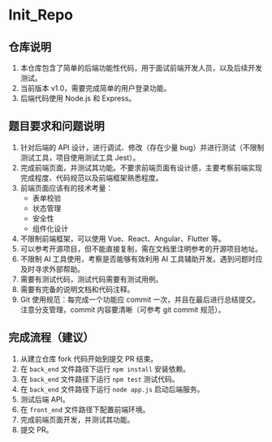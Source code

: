 # Init_Repo

## 仓库说明
1. 本仓库包含了简单的后端功能性代码，用于面试前端开发人员，以及后续开发测试。
2. 当前版本 v1.0，需要完成简单的用户登录功能。
3. 后端代码使用 Node.js 和 Express。

## 题目要求和问题说明
1. 针对后端的 API 设计，进行调试、修改（存在少量 bug）并进行测试（不限制测试工具，项目使用测试工具 Jest）。
2. 完成前端页面，并测试其功能。不要求前端页面有设计感，主要考察前端实现完成程度、代码规范以及前端框架熟悉程度。
3. 前端页面应该有的技术考量：
   - 表单校验
   - 状态管理
   - 安全性
   - 组件化设计
4. 不限制前端框架，可以使用 Vue、React、Angular、Flutter 等。
5. 可以参考开源项目，但不能直接复制，需在文档里注明参考的开源项目地址。
6. 不限制 AI 工具使用，考察是否能够有效利用 AI 工具辅助开发。遇到问题时应及时寻求外部帮助。
7. 需要有测试代码，测试代码需要有测试用例。
8. 需要有完备的说明文档和代码注释。
9. Git 使用规范：每完成一个功能应 commit 一次，并且在最后进行总结提交。注意分支管理，commit 内容要清晰（可参考 git commit 规范）。

## 完成流程（建议）
1. 从建立仓库 fork 代码开始到提交 PR 结束。
2. 在 `back_end` 文件路径下运行 `npm install` 安装依赖。
3. 在 `back_end` 文件路径下运行 `npm test` 测试代码。
4. 在 `back_end` 文件路径下运行 `node app.js` 启动后端服务。
5. 测试后端 API。
6. 在 `front_end` 文件路径下配置前端环境。
7. 完成前端页面开发，并测试其功能。
8. 提交 PR。